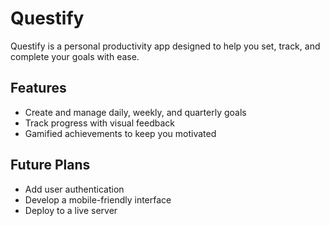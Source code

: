 # Questify

Questify is a personal productivity app designed to help you set, track, and complete your goals with ease.

## Features
- Create and manage daily, weekly, and quarterly goals
- Track progress with visual feedback
- Gamified achievements to keep you motivated

## Future Plans
- Add user authentication
- Develop a mobile-friendly interface
- Deploy to a live server

